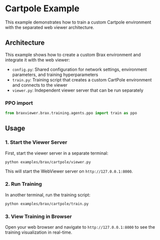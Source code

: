 # Cartpole Example

This example demonstrates how to train a custom Cartpole environment with the separated web viewer architecture.

## Architecture

This example shows how to create a custom Brax environment and integrate it with the web viewer:

- `config.py`: Shared configuration for network settings, environment parameters, and training hyperparameters
- `train.py`: Training script that creates a custom CartPole environment and connects to the viewer
- `viewer.py`: Independent viewer server that can be run separately

### PPO import

```python
from braxviewer.brax.training.agents.ppo import train as ppo
```

## Usage

### 1. Start the Viewer Server

First, start the viewer server in a separate terminal:

```bash
python examples/brax/cartpole/viewer.py
```

This will start the WebViewer server on `http://127.0.0.1:8000`.

### 2. Run Training

In another terminal, run the training script:

```bash
python examples/brax/cartpole/train.py
```

### 3. View Training in Browser

Open your web browser and navigate to `http://127.0.0.1:8000` to see the training visualization in real-time.